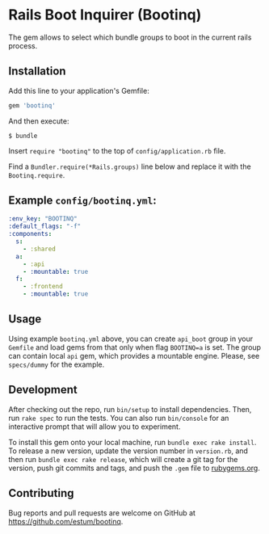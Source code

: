# Rails Boot Inquirer (Bootinq)

The gem allows to select which bundle groups to boot in the current rails process.

## Installation

Add this line to your application's Gemfile:

```ruby
gem 'bootinq'
```

And then execute:

    $ bundle

Insert `require "bootinq"` to the top of `config/application.rb` file.

Find a `Bundler.require(*Rails.groups)` line below and replace it with the `Bootinq.require`.

## Example `config/bootinq.yml`:

```yaml
:env_key: "BOOTINQ"
:default_flags: "-f"
:components:
  s:
    - :shared
  a:
    - :api
    - :mountable: true
  f:
    - :frontend
    - :mountable: true
```

## Usage

Using example `bootinq.yml` above, you can create `api_boot` group in your `Gemfile` and load gems from that only when flag `BOOTINQ=a` is set. The group can contain local `api` gem, which provides a mountable engine. Please, see `specs/dummy` for the example.

## Development

After checking out the repo, run `bin/setup` to install dependencies. Then, run `rake spec` to run the tests. You can also run `bin/console` for an interactive prompt that will allow you to experiment.

To install this gem onto your local machine, run `bundle exec rake install`. To release a new version, update the version number in `version.rb`, and then run `bundle exec rake release`, which will create a git tag for the version, push git commits and tags, and push the `.gem` file to [rubygems.org](https://rubygems.org).

## Contributing

Bug reports and pull requests are welcome on GitHub at https://github.com/estum/bootinq.

